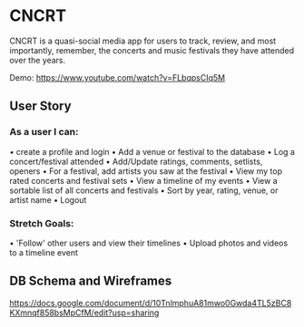 # CNCRT

CNCRT is a quasi-social media app for users to track, review, and most importantly, remember, the concerts and music festivals they have attended over the years.


Demo: https://www.youtube.com/watch?v=FLbqpsCIq5M

## User Story

### As a user I can:

• create a profile and login
• Add a venue or festival to the database
• Log a concert/festival attended
• Add/Update ratings, comments, setlists, openers
• For a festival, add artists you saw at the festival
• View my top rated concerts and festival sets
• View a timeline of my events
• View a sortable list of all concerts and festivals
• Sort by year, rating, venue, or artist name
• Logout

### Stretch Goals:

• 'Follow' other users and view their timelines
• Upload photos and videos to a timeline event

## DB Schema and Wireframes

https://docs.google.com/document/d/10TnlmphuA81mwo0Gwda4TL5zBC8KXmnqf858bsMpCfM/edit?usp=sharing



